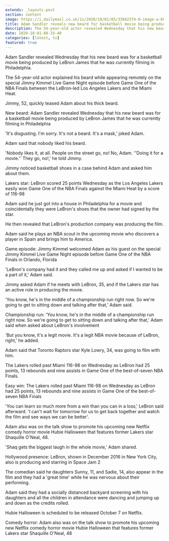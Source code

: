 ```yaml
---
extends: _layouts.post
section: content
image: https://i.dailymail.co.uk/1s/2020/10/01/05/33842374-0-image-a-60_1601528047008.jpg 
title: Adam Sandler reveals new beard for basketball movie being produced by LA Lakers star LeBron James 
description: The 54-year-old actor revealed Wednesday that his new beard was for a basketball movie being produced by LeBron James that he was currently filming in Philadelphia.   
date: 2020-10-01-08-33-40 
categories: [latest, tv] 
featured: true 
--- 
```

Adam Sandler revealed Wednesday that his new beard was for a basketball movie being produced by LeBron James that he was currently filming in Philadelphia.  

The 54-year-old actor explained his beard while appearing remotely on the special Jimmy Kimmel Live Game Night episode before Game One of the NBA Finals between the LeBron-led Los Angeles Lakers and the Miami Heat.

Jimmy, 52, quickly teased Adam about his thick beard.

New beard: Adam Sandler revealed Wednesday that his new beard was for a basketball movie being produced by LeBron James that he was currently filming in Philadelphia

'It's disgusting. I'm sorry. It's not a beard. It's a mask,' joked Adam.

Adam said that nobody liked his beard.

'Nobody likes it, at all. People on the street go, no! No, Adam. ''Doing it for a movie.'' They go, no!,' he told Jimmy.

Jimmy noticed basketball shoes in a case behind Adam and asked him about them.

Lakers star: LeBron scored 25 points Wednesday as the Los Angeles Lakers easily won Game One of the NBA Finals against the Miami Heat by a score of 116-98

Adam said he just got into a house in Philadelphia for a movie and coincidentally they were LeBron's shoes that the owner had signed by the star.

He then revealed that LeBron's production company was producing the film.

Adam said he plays an NBA scout in the upcoming movie who discovers a player in Spain and brings him to America.

Game episode: Jimmy Kimmel welcomed Adam as his guest on the special Jimmy Kimmel Live Game Night episode before Game One of the NBA Finals in Orlando, Florida

'LeBron's company had it and they called me up and asked if I wanted to be a part of it,' Adam said.

Jimmy asked Adam if he meets with LeBron, 35, and if the Lakers star has an active role in producing the movie.

'You know, he's in the middle of a championship run right now. So we're going to get to sitting down and talking after that,' Adam said.

Championship run: 'You know, he's in the middle of a championship run right now. So we're going to get to sitting down and talking after that,' Adam said when asked about LeBron's involvement

'But you know, it's a legit movie. It's a legit NBA movie because of LeBron, right,' he added.

Adam said that Toronto Raptors star Kyle Lowry, 34, was going to film with him.

The Lakers rolled past Miami 116-98 on Wednesday as LeBron had 25 points, 13 rebounds and nine assists in Game One of the best-of-seven NBA Finals.

Easy win: The Lakers rolled past Miami 116-98 on Wednesday as LeBron had 25 points, 13 rebounds and nine assists in Game One of the best-of-seven NBA Finals

'You can learn so much more from a win than you can in a loss,' LeBron said afterward. 'I can't wait for tomorrow for us to get back together and watch the film and see ways we can be better'.

Adam also was on the talk show to promote his upcoming new Netflix comedy horror movie Hubie Halloween that features former Lakers star Shaquille O'Neal, 48.

'Shaq gets the biggest laugh in the whole movie,' Adam shared.

Hollywood presence: LeBron, shown in December 2016 in New York City, also is producing and starring in Space Jam 2

The comedian said he daughters Sunny, 11, and Sadie, 14, also appear in the film and they had a 'great time' while he was nervous about their performing.

Adam said they had a socially distanced backyard screening with his daughters and all the children in attendance were dancing and jumping up and down as the credits rolled.

Hubie Halloween is scheduled to be released October 7 on Netflix.

Comedy horror: Adam also was on the talk show to promote his upcoming new Netflix comedy horror movie Hubie Halloween that features former Lakers star Shaquille O'Neal, 48

